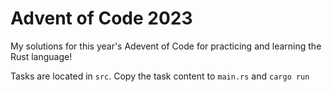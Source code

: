 # Advent of Code 2023
My solutions for this year's Adevent of Code for practicing and learning the Rust language!

Tasks are located in `src`. Copy the task content to `main.rs` and `cargo run`
